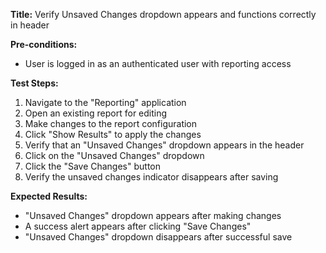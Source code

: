 **Title:** Verify Unsaved Changes dropdown appears and functions correctly in header

**Pre-conditions:**
* User is logged in as an authenticated user with reporting access

**Test Steps:**
1. Navigate to the "Reporting" application
2. Open an existing report for editing
3. Make changes to the report configuration
4. Click "Show Results" to apply the changes
5. Verify that an "Unsaved Changes" dropdown appears in the header
6. Click on the "Unsaved Changes" dropdown
7. Click the "Save Changes" button
8. Verify the unsaved changes indicator disappears after saving

**Expected Results:**
* "Unsaved Changes" dropdown appears after making changes
* A success alert appears after clicking "Save Changes"
* "Unsaved Changes" dropdown disappears after successful save
